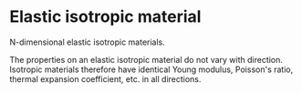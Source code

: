 Elastic isotropic material
==========================

N-dimensional elastic isotropic materials.

The properties on an elastic isotropic material do not vary with direction. Isotropic materials therefore have identical Young modulus, Poisson's ratio, thermal expansion coefficient, etc. in all directions.
